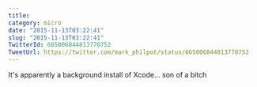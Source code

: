 ```yaml
---
title: 
category: micro
date: "2015-11-13T03:22:41"
slug: "2015-11-13T03:22:41"
TwitterId: 665006844813770752
TweetUrl: https://twitter.com/mark_philpot/status/665006844813770752
---
```


It's apparently a background install of Xcode... son of a bitch
